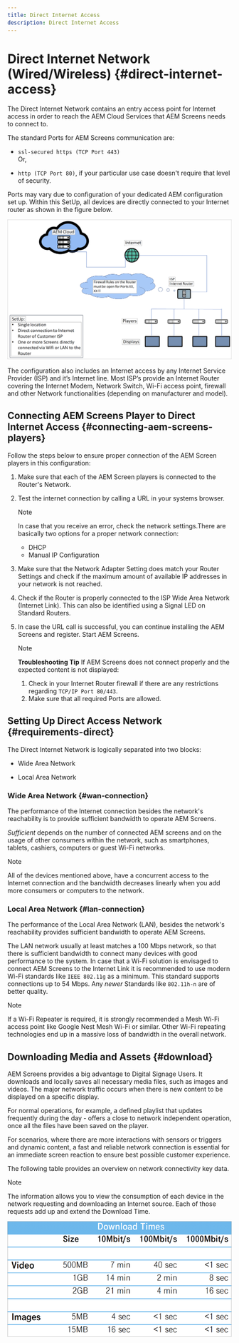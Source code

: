 ```yaml
---
title: Direct Internet Access
description: Direct Internet Access
---
```


# Direct Internet Network (Wired/Wireless) {#direct-internet-access}

The Direct Internet Network contains an entry access point for Internet access in order to reach the AEM Cloud Services that AEM Screens needs to connect to. 

The standard Ports for AEM Screens communication are:
* `ssl-secured https (TCP Port 443)`
<br>Or,</br>

* `http (TCP Port 80)`, if your particular use case doesn't require that level of security.

Ports may vary due to configuration of your dedicated AEM configuration set up. Within this SetUp, all devices are directly connected to your Internet router as shown in the figure below.

![](/help/assets/direct-access-2.png)

The configuration also includes an Internet access by any Internet Service Provider (ISP) and it’s Internet line. Most ISP’s provide an Internet Router covering the Internet Modem, Network Switch, Wi-Fi access point, firewall and other Network functionalities (depending on manufacturer and model).

## Connecting AEM Screens Player to Direct Internet Access {#connecting-aem-screens-players}

Follow the steps below to ensure proper connection of the AEM Screen players in this configuration:

1. Make sure that each of the AEM Screen players is connected to the Router's Network.
1. Test the internet connection by calling a URL in your systems browser.

   >[!NOTE]
   >In case that you receive an error, check the network settings.There are basically two options for a proper network connection:
   >* DHCP
   >* Manual IP Configuration

1. Make sure that the Network Adapter Setting does match your Router Settings and check if the maximum amount of available IP addresses in your network is not reached.

1. Check if the Router is properly connected to the ISP Wide Area Network (Internet Link). This can also be identified using a Signal LED on Standard Routers.
1. In case the URL call is successful, you can continue installing the AEM Screens and register. Start AEM Screens.

   >[!NOTE]
   >**Troubleshooting Tip**
   >If AEM Screens does not connect properly and the expected content is not displayed:
   >
   >1. Check in your Internet Router firewall if there are any restrictions regarding `TCP/IP Port 80/443`.
   >1. Make sure that all required Ports are allowed.

## Setting Up Direct Access Network {#requirements-direct}

The Direct Internet Network is logically separated into two blocks:

* Wide Area Network 

* Local Area Network 

### Wide Area Network {#wan-connection}

The performance of the Internet connection besides the network's reachability is to provide sufficient bandwidth to operate AEM Screens.

*Sufficient* depends on the number of connected AEM screens and on the usage of other consumers within the network, such as smartphones, tablets, cashiers, computers or guest Wi-Fi networks.

>[!NOTE]
>
>All of the devices mentioned above, have a concurrent access to the Internet connection and the bandwidth decreases linearly when you add more consumers or computers to the network.

### Local Area Network {#lan-connection}

The performance of the Local Area Network (LAN), besides the network's reachability provides sufficient bandwidth to operate AEM Screens. 

The LAN network usually at least matches a 100 Mbps network, so that there is sufficient bandwidth to connect many devices with good performance to the system.
In case that a Wi-Fi solution is envisaged to connect AEM Screens to the Internet Link it is recommended to use modern Wi-Fi standards like `IEEE 802.11g` as a minimum. This standard supports connections up to 54 Mbps. Any *newer* Standards like `802.11h-n` are of better quality. 

>[!NOTE]
>
>If a Wi-Fi Repeater is required, it is strongly recommended a Mesh Wi-Fi access point like Google Nest Mesh Wi-Fi or similar. Other Wi-Fi repeating technologies end up in a massive loss of bandwidth in the overall network.

## Downloading Media and Assets {#download}

AEM Screens provides a big advantage to Digital Signage Users. It downloads and locally saves all necessary media files, such as images and videos. The major network traffic occurs when there is new content to be displayed on a specific display.

For normal operations, for example, a defined playlist that updates frequently during the day - offers a close to network independent operation, once all the files have been saved on the player.

For scenarios, where there are more interactions with sensors or triggers and dynamic content, a fast and reliable network connection is essential for an immediate screen reaction to ensure best possible customer experience.

The following table provides an overview on network connectivity key data.

>[!NOTE]
>
>The information allows you to view the consumption of each device in the network requesting and downloading an Internet source. Each of those requests add up and extend the Download Time.

![](/help/assets/download-times-direct.png)

